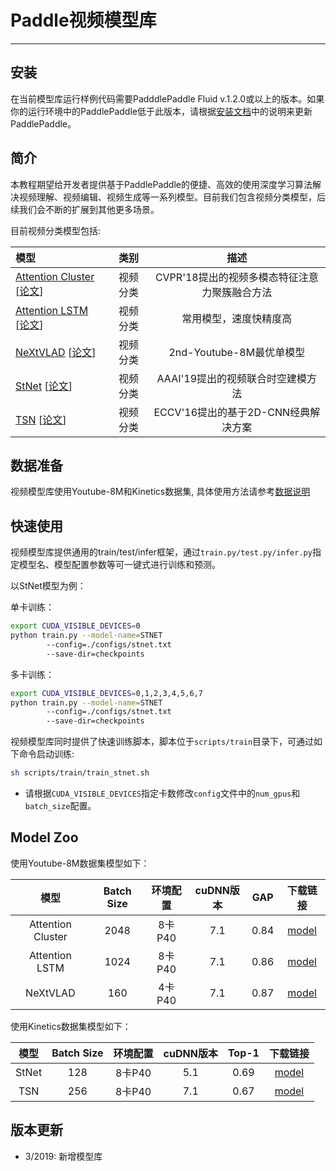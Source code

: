 # Paddle视频模型库

---

## 安装

在当前模型库运行样例代码需要PadddlePaddle Fluid v.1.2.0或以上的版本。如果你的运行环境中的PaddlePaddle低于此版本，请根据[安装文档](http://www.paddlepaddle.org/documentation/docs/zh/1.3/beginners_guide/install/index_cn.html)中的说明来更新PaddlePaddle。

## 简介
本教程期望给开发者提供基于PaddlePaddle的便捷、高效的使用深度学习算法解决视频理解、视频编辑、视频生成等一系列模型。目前我们包含视频分类模型，后续我们会不断的扩展到其他更多场景。

目前视频分类模型包括:

| 模型 | 类别  | 描述 |
| :--------------- | :--------: | :------------: |
| [Attention Cluster](./models/attention_cluster/README.md) [[论文](https://arxiv.org/abs/1711.09550)] | 视频分类| CVPR'18提出的视频多模态特征注意力聚簇融合方法 |
| [Attention LSTM](./models/attention_lstm/README.md) [[论文](https://arxiv.org/abs/1503.08909)] | 视频分类| 常用模型，速度快精度高 |
| [NeXtVLAD](./models/nextvlad/README.md) [[论文](https://arxiv.org/abs/1811.05014)] | 视频分类| 2nd-Youtube-8M最优单模型 |
| [StNet](./models/stnet/README.md) [[论文](https://arxiv.org/abs/1811.01549)] | 视频分类| AAAI'19提出的视频联合时空建模方法 |
| [TSN](./models/tsn/README.md) [[论文](https://arxiv.org/abs/1608.00859)] | 视频分类| ECCV'16提出的基于2D-CNN经典解决方案 |


## 数据准备

视频模型库使用Youtube-8M和Kinetics数据集, 具体使用方法请参考[数据说明](./dataset/README.md)

## 快速使用

视频模型库提供通用的train/test/infer框架，通过`train.py/test.py/infer.py`指定模型名、模型配置参数等可一键式进行训练和预测。

以StNet模型为例：

单卡训练：

``` bash
export CUDA_VISIBLE_DEVICES=0
python train.py --model-name=STNET
        --config=./configs/stnet.txt
        --save-dir=checkpoints
```

多卡训练：

``` bash
export CUDA_VISIBLE_DEVICES=0,1,2,3,4,5,6,7
python train.py --model-name=STNET
        --config=./configs/stnet.txt
        --save-dir=checkpoints
```

视频模型库同时提供了快速训练脚本，脚本位于`scripts/train`目录下，可通过如下命令启动训练:

``` bash
sh scripts/train/train_stnet.sh
```

- 请根据`CUDA_VISIBLE_DEVICES`指定卡数修改`config`文件中的`num_gpus`和`batch_size`配置。

## Model Zoo

使用Youtube-8M数据集模型如下：

| 模型 | Batch Size | 环境配置 | cuDNN版本 | GAP | 下载链接 |
| :-------: | :---: | :---------: | :-----: | :----: | :----------: |
| Attention Cluster | 2048 | 8卡P40 | 7.1 | 0.84 | [model](https://paddlemodels.bj.bcebos.com/video_classification/attention_cluster_youtube8m.tar.gz) |
| Attention LSTM | 1024 | 8卡P40 | 7.1 | 0.86 | [model](https://paddlemodels.bj.bcebos.com/video_classification/attention_lstm_youtube8m.tar.gz) |
| NeXtVLAD | 160 | 4卡P40 | 7.1 | 0.87 | [model](https://paddlemodels.bj.bcebos.com/video_classification/nextvlad_youtube8m.tar.gz) |

使用Kinetics数据集模型如下：

| 模型 | Batch Size | 环境配置 | cuDNN版本 | Top-1 | 下载链接 |
| :-------: | :---: | :---------: | :----: | :----: | :----------: |
| StNet | 128 | 8卡P40 | 5.1 | 0.69 | [model](https://paddlemodels.bj.bcebos.com/video_classification/stnet_kinetics.tar.gz) |
| TSN | 256 | 8卡P40 | 7.1 | 0.67 | [model](https://paddlemodels.bj.bcebos.com/video_classification/tsn_kinetics.tar.gz) |

## 版本更新

- 3/2019: 新增模型库

